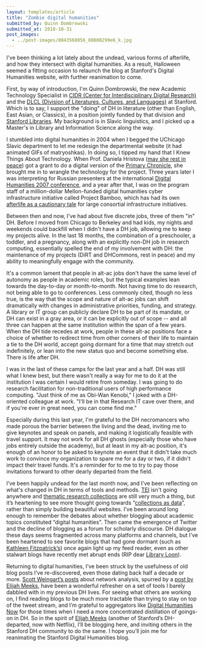 ```yaml
---
layout: templates/article
title: "Zombie digital humanities"
submitted_by: Quinn Dombrowski
submitted_at: 2018-10-31
post_images:
  - ../post-images/8043568856_80808299e6_k.jpg
---
```


I've been thinking a lot lately about the undead, various forms of afterlife, and how they intersect with digital humanities. As a result, Halloween seemed a fitting occasion to relaunch the blog at Stanford's Digital Humanities website, with further reanimation to come.


First, by way of introduction, I'm Quinn Dombrowski, the new Academic Technology Specialist in [CIDR (Center for Interdisciplinary Digital Research)](http://library.stanford.edu/research/cidr) and the [DLCL (Division of Literatures, Cultures, and Languages)](https://dlcl.stanford.edu/) at Stanford. Which is to say, I support the "doing" of DH in literature (other than English, East Asian, or Classics), in a position jointly funded by that division and [Stanford Libraries](http://library.stanford.edu/). My background is in Slavic linguistics, and I picked up a Master's in Library and Information Science along the way.


I stumbled into digital humanities in 2004 when I begged the UChicago Slavic department to let me redesign the departmental website (it had animated GIFs of matryoshkas). In doing so, I tipped my hand that I Knew Things About Technology. When Prof. Daniela Hristova ([may she rest in peace](https://www.jstor.org/stable/24600162?seq=1#metadata_info_tab_contents)) got a grant to do a digital version of the [Primary Chronicle](https://en.wikipedia.org/wiki/Primary_Chronicle), she brought me in to wrangle the technology for the project. Three years later I was interpreting for Russian presenters at the international [Digital Humanities 2007 conference](http://www.digitalhumanities.org/dh2007/), and a year after that, I was on the program staff of a million-dollar Mellon-funded digital humanities cyber infrastructure initiative called Project Bamboo, which has had its own [afterlife as a cautionary tale](https://academic.oup.com/dsh/article-abstract/29/3/326/2938127) for large consortial infrastructure initiatives.


Between then and now, I've had about five discrete jobs, three of them "in" DH. Before I moved from Chicago to Berkeley and had kids, my nights and weekends could backfill when I didn't have a DH job, allowing me to keep my projects alive. In the last 18 months, the combination of a preschooler, a toddler, and a pregnancy, along with an explicitly non-DH job in research computing, essentially spelled the end of my involvement with DH: the maintenance of my projects (DiRT and DHCommons, rest in peace) and my ability to meaningfully engage with the community.


It's a common lament that people in alt-ac jobs don't have the same level of autonomy as people in academic roles, but the typical examples lean towards the day-to-day or month-to-month. Not having time to do research, not being able to go to conferences. Less commonly cited, though no less true, is the way that the scope and nature of alt-ac jobs can shift dramatically with changes in administrative priorities, funding, and strategy. A library or IT group can publicly declare DH to be part of its mandate, or DH can exist in a gray area, or it can be explicitly out of scope -- and all three can happen at the same institution within the span of a few years. When the DH tide recedes at work, people in these alt-ac positions face a choice of whether to redirect time from other corners of their life to maintain a tie to the DH world, accept going dormant for a time that may stretch out indefinitely, or lean into the new status quo and become something else. There is life after DH.


I was in the last of these camps for the last year and a half. DH was still what I knew best, but there wasn't really a way for me to do it at the institution I was certain I would retire from someday. I was going to do research facilitation for non-traditional users of high performance computing. "Just think of me as Obi-Wan Kenobi," I joked with a DH-oriented colleague at work. "I'll be in that Research IT cave over there, and if you're ever in great need, you can come find me."


Especially during this last year, I'm grateful to the DH necromancers who made porous the barrier between the living and the dead, inviting me to give keynotes and speak on panels, and making it logistically feasible with travel support. It may not work for all DH ghosts (especially those who have jobs entirely outside the academy), but at least in my alt-ac position, it's enough of an honor to be asked to keynote an event that it didn't take much work to convince my organization to spare me for a day or two, if it didn't impact their travel funds. It's a reminder for to me to try to pay those invitations forward to other dearly departed from the field.


I’ve been happily undead for the last month now, and I've been reflecting on what's changed in DH in terms of tools and methods. [TEI](http://www.tei-c.org/) isn't going anywhere and [thematic research collections](http://digitalhumanities.org/companion/view?docId=blackwell/9781405103213/9781405103213.xml&chunk.id=ss1-4-5&toc.id=0&brand=9781405103213_brand) are still very much a thing, but it’s heartening to see more thought going towards “[collections as data](https://crln.acrl.org/index.php/crlnews/article/view/17003/18751)”, rather than simply building beautiful websites. I’ve been around long enough to remember the debates about whether blogging about academic topics constituted “digital humanities”. Then came the emergence of Twitter and the decline of blogging as a forum for scholarly discourse. DH dialogue these days seems fragmented across many platforms and channels, but I’ve been heartened to see favorite blogs that had gone dormant (such as [Kathleen Fitzpatrick’s](https://kfitz.info/)) once again light up my feed reader, even as other stalwart blogs have recently met abrupt ends (RIP dear [Library Loon](https://gavialib.com/)).



Returning to digital humanities, I’ve been struck by the usefulness of old blog posts I’ve re-discovered, even those dating back half a decade or more. [Scott Weingart’s posts](http://www.scottbot.net/HIAL/index.html@tag=networks-demystified.html) about network analysis, spurred by a [post by Elijah Meeks](https://dhs.stanford.edu/visualization/more-networks/), have been a wonderful refresher on a set of tools I barely dabbled with in my previous DH lives. For seeing what others are working on, I find reading blogs to be much more tractable than trying to stay on top of the tweet stream, and I’m grateful to aggregators like [Digital Humanities Now](http://digitalhumanitiesnow.org/) for those times when I need a more concentrated distillation of goings-on in DH. So in the spirit of [Elijah Meeks](https://twitter.com/Elijah_Meeks) (another of Stanford’s DH-departed, now with Netflix), I’ll be blogging here, and inviting others in the Stanford DH community to do the same. I hope you’ll join me for reanimating the Stanford Digital Humanities blog.


